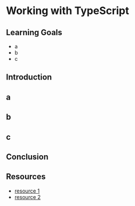 # Working with TypeScript

## Learning Goals

- a
- b
- c

## Introduction

## a

## b

## c

## Conclusion

## Resources

- [resource 1]('')
- [resource 2]('')
